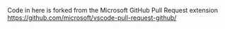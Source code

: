 Code in here is forked from the Microsoft GitHub Pull Request extension
https://github.com/microsoft/vscode-pull-request-github/